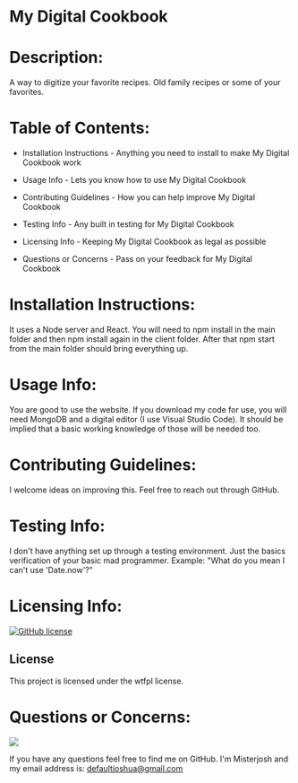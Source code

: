 # My Digital Cookbook
   
# Description: 
   A way to digitize your favorite recipes. Old family recipes or some of your favorites.

# Table of Contents:

  - Installation Instructions - Anything you need to install to make My Digital Cookbook work

  - Usage Info - Lets you know how to use My Digital Cookbook

  - Contributing Guidelines - How you can help improve My Digital Cookbook

  - Testing Info - Any built in testing for My Digital Cookbook

  - Licensing Info - Keeping My Digital Cookbook as legal as possible
  
  - Questions or Concerns - Pass on your feedback for My Digital Cookbook


# Installation Instructions: 
  It uses a Node server and React. You will need to npm install in the main folder and then npm install again in the client folder. After that npm start from the main folder should bring everything up.

# Usage Info: 
  You are good to use the website. If you download my code for use, you will need MongoDB and a digital editor (I use Visual Studio Code). It should be implied that a basic working knowledge of those will be needed too.

# Contributing Guidelines: 
  I welcome ideas on improving this. Feel free to reach out through GitHub.

# Testing Info: 
  I don't have anything set up through a testing environment. Just the basics verification of your basic mad programmer. Example: "What do you mean I can't use 'Date.now'?"

# Licensing Info:

  [![GitHub license](https://img.shields.io/badge/license-wtfpl-blue.svg)](https://github.com/Misterjosh/my-digital-cookbook)

  ## License

This project is licensed under the wtfpl license.

# Questions or Concerns: 

![](https://avatars.githubusercontent.com/u/58442707?v=4) 

If you have any questions feel free to find me on GitHub. I'm Misterjosh and my email address is: defaultjoshua@gmail.com